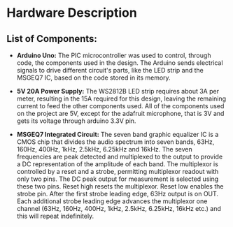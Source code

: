 # Hardware Description

## List of Components:

- **Arduino Uno:** 
The PIC microcontroller was used to control, through code, the components used in the design. The Arduino sends electrical signals to drive different circuit's parts, like the LED strip and the MSGEQ7 IC, based on the code stored in its memory. 

- **5V 20A Power Supply:** 
The WS2812B LED strip requires about 3A per meter, resulting in the 15A required for this design, leaving the remaining current to feed the other components used. All of the components used on the project are 5V, except for the adafruit microphone, that is 3V and gets its voltage through arduino 3.3V pin.  

- **MSGEQ7 Integrated Circuit:**
The seven band graphic equalizer IC is a CMOS chip that divides the audio spectrum into seven bands, 63Hz, 160Hz, 400Hz, 1kHz, 2.5kHz, 6.25kHz and 16kHz. The seven frequencies are peak detected and multiplexed to the output to provide a DC representation of the amplitude of each band. 
The multiplexor is controlled by a reset and a strobe, permitting multiplexor readout with only two pins. The DC peak output for measurement is selected using these two pins. Reset high resets the multiplexor. Reset low enables the strobe pin. After the first strobe leading edge, 63Hz output is on OUT. Each additional strobe leading edge advances the multiplexor one channel (63Hz, 160Hz, 400Hz, 1kHz, 2.5kHz, 6.25kHz, 16kHz etc.) and this will repeat indefinitely.
